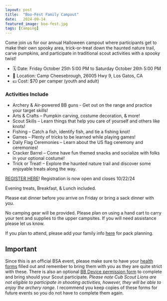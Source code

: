 ```yaml
---
layout: post
title:  "Boo-Fest Family Campout"
date:   2024-09-14
featured_image: boo-fest.jpg
tags: [Camping]
---
```


Come join us for our annual Halloween campout where participants get to make their own spooky area, trick-or-treat down the haunted nature trail, carve pumpkins, and participate in traditional scout activities with a spooky twist!

* 🗓️ Date: Friday October 25th 5:00 PM to Saturday October 26th 5:00 PM
* 📍 Location: Camp Cheesebrough, 26005 Hwy 9, Los Gatos, CA
* 💵 Cost: $70 per camper (youth and adult)

### Activities Include

* Archery & Air-powered BB guns - Get out on the range and practice your target skills!
* Arts & Crafts – Pumpkin carving, costume decoration, & more!
* Scout Skills – Learn things that help you care of yourself and others like knots!
* Fishing – Catch a fish, identify fish, and tie a fishing knot!
* Games – Plenty of tricks to be learned while playing games!
* Daily Flag Ceremonies – Learn about the US flag ceremony and ceremonies!
* Cracker Barrel – Come have fun themed snacks and socialize with folks in your optional costume!
* Trick or Treat! – Explore the haunted nature trail and discover some enjoyable treats along the way.

[REGISTER HERE](https://scoutingevent.com/055-80416-194755)! Registration is now open and closes 10/22/24

Evening treats, Breakfast, & Lunch included.

Please eat dinner before you arrive on Friday or bring a sack dinner with you.

No camping gear will be provided. Please plan on using a hand cart to carry your tent and supplies to the upper campsites. If you will need assistance please let us know.

If you plan to attend, please add your family info [here](https://docs.google.com/spreadsheets/d/1IW_UPzoCoXVbjL8T38fvygH9gHDwTwQXomtopriVyCA/edit?usp=sharing) for pack planning.



## Important

Since this is an official BSA event, please make sure to have your [health forms](https://filestore.scouting.org/filestore/HealthSafety/pdf/680-001_AB.pdf) filled out and remember to bring them with you as they are quite strict with these. There is also an optional [BB Device permission form](https://scoutingevent.com/Download/055131095/OR/2020CALIFORNIABBFormsimplified.pdf) to complete and bring should your Scout participate. *Please note Cub Scout Lions are not eligible to participate in shooting activities, however, they will be able to enjoy the archery range.* I recommend you keep copies of these forms for future events so you do not have to complete them again.
